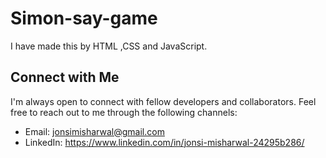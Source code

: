 # Simon-say-game
I have made this by HTML ,CSS and JavaScript.
## Connect with Me

I'm always open to connect with fellow developers and collaborators. Feel free to reach out to me through the following channels:

- Email: jonsimisharwal@gmail.com
- LinkedIn: https://www.linkedin.com/in/jonsi-misharwal-24295b286/
